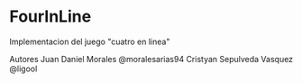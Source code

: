 # FourInLine

Implementacion del juego "cuatro en linea"


Autores
Juan Daniel Morales @moralesarias94
Cristyan Sepulveda Vasquez @ligool
